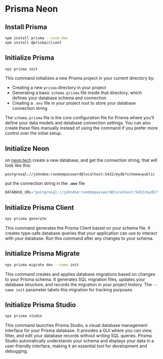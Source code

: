# Prisma Neon

## Install Prisma

```bash
npm install prisma --save-dev
npm install @prisma/client
```

## Initialize Prisma

```bash
npx prisma init
```

This command initializes a new Prisma project in your current directory by:
- Creating a new `prisma` directory in your project
- Generating a basic `schema.prisma` file inside that directory, which defines your database schema and connection
- Creating a `.env` file in your project root to store your database connection string

The `schema.prisma` file is the core configuration file for Prisma where you'll define your data models and database connection settings. You can also create these files manually instead of using the command if you prefer more control over the initial setup.

## Initialize Neon

on [neon.tech](https://neon.tech) create a new database, and get the connection string, that will look like this:

```
postgresql://johndoe:randompassword@localhost:5432/mydb?schema=public
```

put the connection string in the **`.env`** file
```js
DATABASE_URL="postgresql://johndoe:randompassword@localhost:5432/mydb?schema=public"
```

## Initialize Prisma Client

```bash
npx prisma generate
```

This command generates the Prisma Client based on your schema file. It creates type-safe database queries that your application can use to interact with your database. Run this command after any changes to your schema.

## Initialize Prisma Migrate

```bash
npx prisma migrate dev --name init
```

This command creates and applies database migrations based on changes to your Prisma schema. It generates SQL migration files, updates your database structure, and records the migration in your project history. The `--name init` parameter labels this migration for tracking purposes.

## Initialize Prisma Studio

```bash
npx prisma studio
```

This command launches Prisma Studio, a visual database management interface for your Prisma database. It provides a GUI where you can view, filter, and edit your database records without writing SQL queries. Prisma Studio automatically understands your schema and displays your data in a user-friendly interface, making it an essential tool for development and debugging.
